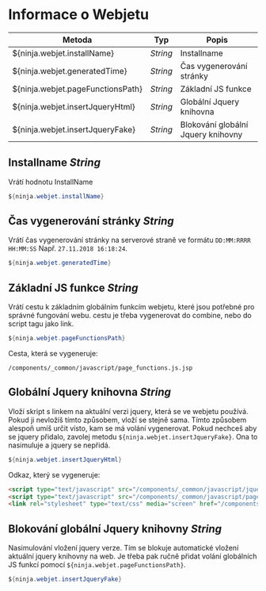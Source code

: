 # Informace o Webjetu

| Metoda | Typ | Popis |
| --------------------------------- | -------- | ------------------------------------ |
| ${ninja.webjet.installName}       | *String* | Installname |
| ${ninja.webjet.generatedTime}     | *String* | Čas vygenerování stránky |
| ${ninja.webjet.pageFunctionsPath} | *String* | Základní JS funkce |
| ${ninja.webjet.insertJqueryHtml}  | *String* | Globální Jquery knihovna |
| ${ninja.webjet.insertJqueryFake}  | *String* | Blokování globální Jquery knihovny |

## Installname *String*

Vrátí hodnotu InstallName

```java
${ninja.webjet.installName}
```

## Čas vygenerování stránky *String*

Vrátí čas vygenerování stránky na serverové straně ve formátu `DD:MM:RRRR HH:MM:SS` Např. `27.11.2018 16:18:24`.

```java
${ninja.webjet.generatedTime}
```

## Základní JS funkce *String*

Vrátí cestu k základním globálním funkcím webjetu, které jsou potřebné pro správné fungování webu. cestu je třeba vygenerovat do combine, nebo do script tagu jako link.

```java
${ninja.webjet.pageFunctionsPath}
```

Cesta, která se vygeneruje:

```url
/components/_common/javascript/page_functions.js.jsp
```

## Globální Jquery knihovna *String*

Vloží skript s linkem na aktuální verzi jquery, která se ve webjetu používá. Pokud ji nevložíš tímto způsobem, vloží se stejně sama. Tímto způsobem alespoň umíš určit vísto, kam se má volání vygenerovat. Pokud nechceš aby se jquery přidalo, zavolej metodu `${ninja.webjet.insertJqueryFake}`. Ona to nasimuluje a jquery se nepřidá.

```java
${ninja.webjet.insertJqueryHtml}
```

Odkaz, který se vygeneruje:

```html
<script type="text/javascript" src="/components/_common/javascript/jquery.js" ></script>
<script type="text/javascript" src="/components/_common/javascript/page_functions.js.jsp?language=sk" ></script>
<link rel="stylesheet" type="text/css" media="screen" href="/components/form/check_form.css" />
```

## Blokování globální Jquery knihovny *String*

Nasimulování vložení jquery verze. Tím se blokuje automatické vložení aktuální jquery knihovny na web. Je třeba pak ručně přidat volání globálních JS funkcí pomocí `${ninja.webjet.pageFunctionsPath}`.

```java
${ninja.webjet.insertJqueryFake}
```
